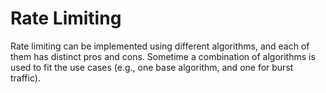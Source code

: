 # Rate Limiting

Rate limiting can be implemented using different algorithms, and each of them has distinct pros and cons. Sometime a combination of algorithms is used to fit the use cases (e.g., one base algorithm, and one for burst traffic).
